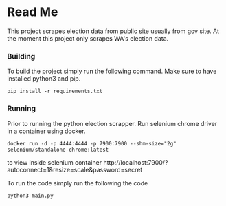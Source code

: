 # Read Me
This project scrapes election data from public site usually from gov site. At the moment this project only scrapes WA's election data. 

### Building
To build the project simply run the following command. Make sure to have installed python3 and pip.

`
pip install -r requirements.txt
`

### Running

Prior to running the python election scrapper. Run selenium chrome driver in a container using docker.

`
docker run -d -p 4444:4444 -p 7900:7900 --shm-size="2g" selenium/standalone-chrome:latest
`

to view inside selenium container 
http://localhost:7900/?autoconnect=1&resize=scale&password=secret

To run the code simply run the following the code

`python3 main.py`

